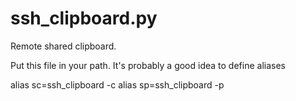 # ssh_clipboard.py

Remote shared clipboard.

Put this file in your path. It's probably a good idea to define aliases

  alias sc=ssh_clipboard -c
  alias sp=ssh_clipboard -p
